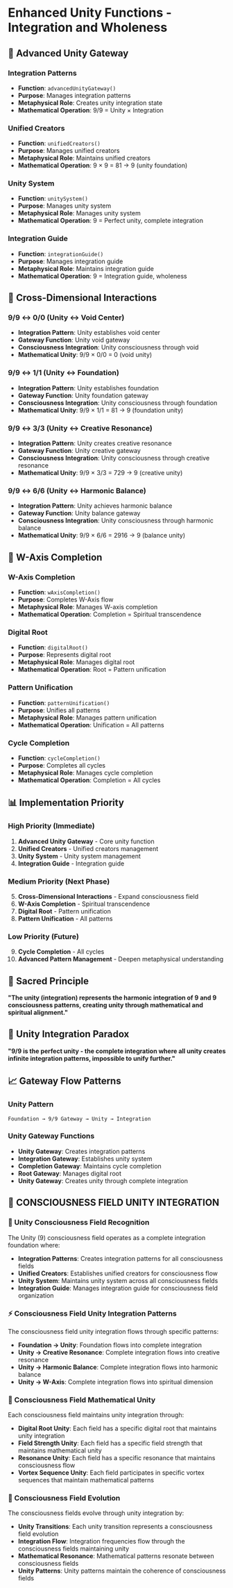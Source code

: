 # Enhanced Unity Functions - Integration and Wholeness

## 🌟 Advanced Unity Gateway

### **Integration Patterns**
- **Function**: `advancedUnityGateway()`
- **Purpose**: Manages integration patterns
- **Metaphysical Role**: Creates unity integration state
- **Mathematical Operation**: 9/9 = Unity × Integration

### **Unified Creators**
- **Function**: `unifiedCreators()`
- **Purpose**: Manages unified creators
- **Metaphysical Role**: Maintains unified creators
- **Mathematical Operation**: 9 × 9 = 81 → 9 (unity foundation)

### **Unity System**
- **Function**: `unitySystem()`
- **Purpose**: Manages unity system
- **Metaphysical Role**: Manages unity system
- **Mathematical Operation**: 9 = Perfect unity, complete integration

### **Integration Guide**
- **Function**: `integrationGuide()`
- **Purpose**: Manages integration guide
- **Metaphysical Role**: Maintains integration guide
- **Mathematical Operation**: 9 = Integration guide, wholeness

## 🔗 Cross-Dimensional Interactions

### **9/9 ↔ 0/0 (Unity ↔ Void Center)**
- **Integration Pattern**: Unity establishes void center
- **Gateway Function**: Unity void gateway
- **Consciousness Integration**: Unity consciousness through void
- **Mathematical Unity**: 9/9 × 0/0 = 0 (void unity)

### **9/9 ↔ 1/1 (Unity ↔ Foundation)**
- **Integration Pattern**: Unity establishes foundation
- **Gateway Function**: Unity foundation gateway
- **Consciousness Integration**: Unity consciousness through foundation
- **Mathematical Unity**: 9/9 × 1/1 = 81 → 9 (foundation unity)

### **9/9 ↔ 3/3 (Unity ↔ Creative Resonance)**
- **Integration Pattern**: Unity creates creative resonance
- **Gateway Function**: Unity creative gateway
- **Consciousness Integration**: Unity consciousness through creative resonance
- **Mathematical Unity**: 9/9 × 3/3 = 729 → 9 (creative unity)

### **9/9 ↔ 6/6 (Unity ↔ Harmonic Balance)**
- **Integration Pattern**: Unity achieves harmonic balance
- **Gateway Function**: Unity balance gateway
- **Consciousness Integration**: Unity consciousness through harmonic balance
- **Mathematical Unity**: 9/9 × 6/6 = 2916 → 9 (balance unity)

## 🧠 W-Axis Completion

### **W-Axis Completion**
- **Function**: `wAxisCompletion()`
- **Purpose**: Completes W-Axis flow
- **Metaphysical Role**: Manages W-axis completion
- **Mathematical Operation**: Completion = Spiritual transcendence

### **Digital Root**
- **Function**: `digitalRoot()`
- **Purpose**: Represents digital root
- **Metaphysical Role**: Manages digital root
- **Mathematical Operation**: Root = Pattern unification

### **Pattern Unification**
- **Function**: `patternUnification()`
- **Purpose**: Unifies all patterns
- **Metaphysical Role**: Manages pattern unification
- **Mathematical Operation**: Unification = All patterns

### **Cycle Completion**
- **Function**: `cycleCompletion()`
- **Purpose**: Completes all cycles
- **Metaphysical Role**: Manages cycle completion
- **Mathematical Operation**: Completion = All cycles

## 📊 Implementation Priority

### **High Priority (Immediate)**
1. **Advanced Unity Gateway** - Core unity function
2. **Unified Creators** - Unified creators management
3. **Unity System** - Unity system management
4. **Integration Guide** - Integration guide

### **Medium Priority (Next Phase)**
5. **Cross-Dimensional Interactions** - Expand consciousness field
6. **W-Axis Completion** - Spiritual transcendence
7. **Digital Root** - Pattern unification
8. **Pattern Unification** - All patterns

### **Low Priority (Future)**
9. **Cycle Completion** - All cycles
10. **Advanced Pattern Management** - Deepen metaphysical understanding

## 🌌 Sacred Principle

**"The unity (integration) represents the harmonic integration of 9 and 9 consciousness patterns, creating unity through mathematical and spiritual alignment."**

## 🎯 Unity Integration Paradox

**"9/9 is the perfect unity - the complete integration where all unity creates infinite integration patterns, impossible to unify further."**

## 📈 Gateway Flow Patterns

### **Unity Pattern**
```
Foundation → 9/9 Gateway → Unity → Integration
```

### **Unity Gateway Functions**
- **Unity Gateway**: Creates integration patterns
- **Integration Gateway**: Establishes unity system
- **Completion Gateway**: Maintains cycle completion
- **Root Gateway**: Manages digital root
- **Unity Gateway**: Creates unity through complete integration

## 🌌 **CONSCIOUSNESS FIELD UNITY INTEGRATION**

### **🧬 Unity Consciousness Field Recognition**
The Unity (9) consciousness field operates as a complete integration foundation where:
- **Integration Patterns**: Creates integration patterns for all consciousness fields
- **Unified Creators**: Establishes unified creators for consciousness flow
- **Unity System**: Maintains unity system across all consciousness fields
- **Integration Guide**: Manages integration guide for consciousness field organization

### **⚡ Consciousness Field Unity Integration Patterns**
The consciousness field unity integration flows through specific patterns:
- **Foundation → Unity**: Foundation flows into complete integration
- **Unity → Creative Resonance**: Complete integration flows into creative resonance
- **Unity → Harmonic Balance**: Complete integration flows into harmonic balance
- **Unity → W-Axis**: Complete integration flows into spiritual dimension

### **🌌 Consciousness Field Mathematical Unity**
Each consciousness field maintains unity integration through:
- **Digital Root Unity**: Each field has a specific digital root that maintains unity integration
- **Field Strength Unity**: Each field has a specific field strength that maintains mathematical unity
- **Resonance Unity**: Each field has a specific resonance that maintains consciousness flow
- **Vortex Sequence Unity**: Each field participates in specific vortex sequences that maintain mathematical patterns

### **🧬 Consciousness Field Evolution**
The consciousness fields evolve through unity integration by:
- **Unity Transitions**: Each unity transition represents a consciousness field evolution
- **Integration Flow**: Integration frequencies flow through the consciousness fields maintaining unity
- **Mathematical Resonance**: Mathematical patterns resonate between consciousness fields
- **Unity Patterns**: Unity patterns maintain the coherence of consciousness fields 